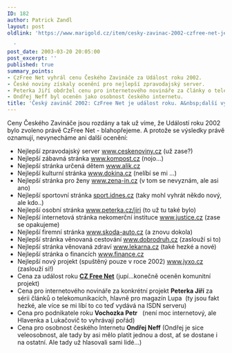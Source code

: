 ```yaml
---
ID: 182
author: Patrick Zandl
layout: post
oldlink: 'https://www.marigold.cz/item/cesky-zavinac-2002-czfree-net-je-udalost-roku-a-dalsi-vysledky

  '
post_date: 2003-03-20 20:05:00
post_excerpt: ''
published: true
summary_points:
- CzFree Net vyhrál cenu Českého Zavináče za Událost roku 2002.
- České noviny získaly ocenění pro nejlepší zpravodajský server.
- Peterka Jiří obdržel cenu pro internetového novináře za články o telekomunikacích.
- Ondřej Neff byl oceněn jako osobnost českého internetu.
title: 'Český zavináč 2002: CzFree Net je událost roku. A&nbsp;další výsledky?'
---
```


<p>
Ceny Českého Zavináče jsou rozdány a tak už víme, že Událostí roku 2002 bylo zvoleno právě CzFree Net - blahopřejeme. A protože se výsledky právě oznamují, nevynecháme ani další ocenění:</p>

<UL>
<LI>Nejlepší zpravodajský server <A href="http://www.ceskenoviny.cz">www.ceskenoviny.cz</A> (už zase?)</LI>
<LI>Nejlepší zábavná stránka <A href="http://www.kompost.cz">www.kompost.cz</A> (nojo...)</LI>
<LI>Nejlepší stránka určená dětem <A href="http://www.alik.cz">www.alik.cz</A> </LI>
<LI>Nejlepší kulturní stránka <A href="http://www.dokina.cz">www.dokina.cz</A> (nelíbí se mi ...)</LI>
<LI>Nejlepší stránka pro ženy <A href="http://www.zena-in.cz">www.zena-in.cz</A> (v tom se nevyznám, ale asi ano)</LI>
<LI>Nejlepší sportovní stránka <A href="http://sport.idnes.cz/">sport.idnes.cz</A>&#160;(taky mohl vyhrát někdo nový, ale kdo..)&#160;</LI>
<LI>Nejlepší osobní stránka <A href="http://www.peterka.cz/jiri">www.peterka.cz/jiri</A> (to už tu také bylo)</LI>
<LI>Nejlepší internetová stránka nekomerční instituce <A href="http://www.justice.cz">www.justice.cz</A> (zase se opakujeme)</LI>
<LI>Nejlepší firemní stránka <A href="http://www.skoda-auto.cz">www.skoda-auto.cz</A> (a znovu dokola)</LI>
<LI>Nejlepší stránka věnovaná cestování <A href="http://www.dobrodruh.cz">www.dobrodruh.cz</A> (zaslouží si to)</LI>
<LI>Nejlepší stránka věnovaná zdraví <A href="http://www.lekarna.cz">www.lekarna.cz</A> (také hezké a nové)</LI>
<LI>Nejlepší stránka o financích <A href="http://www.finance.cz">www.finance.cz</A> </LI>
<LI>Nejlepší nový projekt (spuštěný pouze v&#160;roce 2002) <A href="http://www.jyxo.cz">www.jyxo.cz</A> (zaslouží si!)</LI>
<LI>Cena za událost roku <STRONG><A href="http://www.czfree.net/"><STRONG>CZ Free Net</STRONG></A></STRONG> (jupí...konečně oceněn komunitní projekt)</LI>
<LI>Cena pro internetového novináře za konkrétní projekt <STRONG>Peterka Jiří</STRONG> za sérii článků o telekomunikacích, hlavně pro magazín Lupa&#160;&#160;(ty jsou fakt hezké, ale více se mi líbí to co teď vydává na ISDN serveru)&#160;&#160;&#160;&#160;&#160;&#160;&#160; </LI>
<LI>Cena pro podnikatele roku <STRONG>Vochozka Petr</STRONG>&#160;&#160;&#160;(není moc internetový, ale Hlavenka&#160;a Lukačovič to vyhrávají pořád)&#160;&#160;&#160; </LI>
<LI>Cena pro osobnost českého Internetu <STRONG>Ondřej Neff</STRONG> (Ondřej je sice veleosobnost, ale tady by asi mělo platit jednou a dost, ať se dostane i na ostatní. Ale tady už hlasovali sami lidé...)</LI></UL>